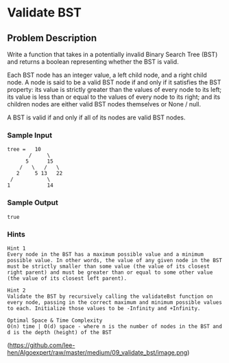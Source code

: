 # Validate BST

## Problem Description


Write a function that takes in a potentially invalid Binary Search Tree (BST) and returns a boolean representing whether the BST is valid.

Each BST node has an integer value, a left child node, and a right child node. A node is said to be a valid BST node if and only if it satisfies the BST property: its value is strictly greater than the values of every node to its left; its value is less than or equal to the values of every node to its right; and its children nodes are either valid BST nodes themselves or None / null.

A BST is valid if and only if all of its nodes are valid BST nodes.

### Sample Input

```
tree =   10
       /     \
      5      15
    /   \   /   \
   2     5 13   22
 /           \ 
1            14
```


### Sample Output
```
true
```

### Hints
```
Hint 1
Every node in the BST has a maximum possible value and a minimum possible value. In other words, the value of any given node in the BST must be strictly smaller than some value (the value of its closest right parent) and must be greater than or equal to some other value (the value of its closest left parent).
```

```
Hint 2
Validate the BST by recursively calling the validateBst function on every node, passing in the correct maximum and minimum possible values to each. Initialize those values to be -Infinity and +Infinity.
```

```
Optimal Space & Time Complexity
O(n) time | O(d) space - where n is the number of nodes in the BST and d is the depth (height) of the BST
```

(https://github.com/lee-hen/Algoexpert/raw/master/medium/09_validate_bst/image.png)
